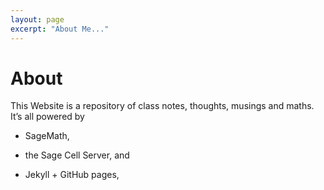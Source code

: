 ```yaml
---
layout: page
excerpt: "About Me..."
---
```


# About
This Website is a repository of class notes, thoughts, musings and maths. It’s all powered by

* SageMath,

* the Sage Cell Server, and

* Jekyll + GitHub pages,
